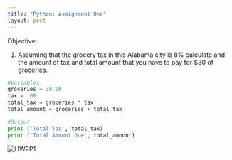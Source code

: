 ```yaml
---
title: "Python: Assignment One"
layout: post
---
```

Objective:
  1. Assuming that the grocery tax in this Alabama city is 8% calculate and the amount of tax and total amount that you have to pay for $30 of groceries.

```py
#Variables
groceries = 30.00
tax = .08
total_tax = groceries * tax
total_amount = groceries + total_tax

#Output
print ('Total Tax', total_tax)
print ('Total Amount Due', total_amount)

```
![HW2P1](https://github.com/Devin10Dahlberg/devin10dahlberg.github.io/assets/149525072/785a66dc-06e7-4ee0-925e-e962721b447d)
